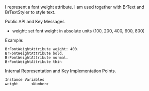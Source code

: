 I represent a font weight attribute.
I am used together with BrText and BrTextStyler to style text.

Public API and Key Messages

- weight: set font weight in absolute units (100, 200, 400, 600, 800)

Example:

	BrFontWeightAttribute weight: 400.
	BrFontWeightAttribute bold.
	BrFontWeightAttribute normal.
	BrFontWeightAttribute thin
 
Internal Representation and Key Implementation Points.

    Instance Variables
	weight		<Number> 